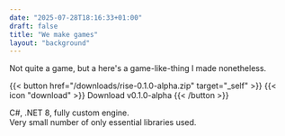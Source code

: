```yaml
---
date: "2025-07-28T18:16:33+01:00"
draft: false
title: "We make games"
layout: "background"
---
```

Not quite a game, but a here's a game-like-thing I made nonetheless.  

{{< button href="/downloads/rise-0.1.0-alpha.zip" target="_self" >}}
{{< icon "download" >}}
Download v0.1.0-alpha
{{< /button >}}

C#, .NET 8, fully custom engine.  
Very small number of only essential libraries used.
